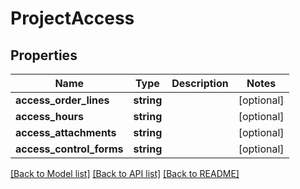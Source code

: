 # ProjectAccess

## Properties
Name | Type | Description | Notes
------------ | ------------- | ------------- | -------------
**access_order_lines** | **string** |  | [optional] 
**access_hours** | **string** |  | [optional] 
**access_attachments** | **string** |  | [optional] 
**access_control_forms** | **string** |  | [optional] 

[[Back to Model list]](../README.md#documentation-for-models) [[Back to API list]](../README.md#documentation-for-api-endpoints) [[Back to README]](../README.md)


